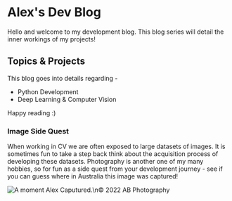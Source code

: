 # Alex's Dev Blog

Hello and welcome to my development blog. This blog series will detail the inner workings of my projects!

## Topics & Projects

This blog goes into details regarding -

- Python Development
- Deep Learning & Computer Vision

Happy reading :)

### Image Side Quest

When working in CV we are often exposed to large datasets of images. It is sometimes fun to take a step back think about the acquisition process of developing these datasets. Photography is another one of my many hobbies, so for fun as a side quest from your development journey - see if you can guess where in Australia this image was captured!

![](images/DSC_8206_edited_marked.jpg "A moment Alex Caputured.\n© 2022 AB Photography")
